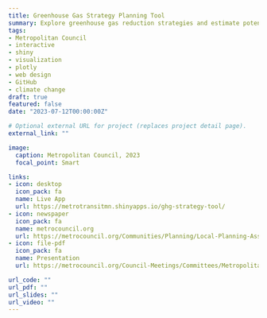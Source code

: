 ```yaml
---
title: Greenhouse Gas Strategy Planning Tool
summary: Explore greenhouse gas reduction strategies and estimate potential impact for cities in the Twin Cities region.
tags:
- Metropolitan Council
- interactive
- shiny
- visualization
- plotly
- web design
- GitHub
- climate change
draft: true
featured: false
date: "2023-07-12T00:00:00Z"

# Optional external URL for project (replaces project detail page).
external_link: ""

image:
  caption: Metropolitan Council, 2023
  focal_point: Smart

links:
- icon: desktop
  icon_pack: fa
  name: Live App
  url: https://metrotransitmn.shinyapps.io/ghg-strategy-tool/
- icon: newspaper
  icon_pack: fa
  name: metrocouncil.org
  url: https://metrocouncil.org/Communities/Planning/Local-Planning-Assistance/Greenhouse-Gas-Strategy-Planning-Tool.aspx
- icon: file-pdf
  icon_pack: fa
  name: Presentation
  url: https://metrocouncil.org/Council-Meetings/Committees/Metropolitan-Council/2023/07-12-23/Greenhouse-Gas-Scenario-Planning-Tool-PPT.aspx

url_code: ""
url_pdf: ""
url_slides: ""
url_video: ""
---
```


